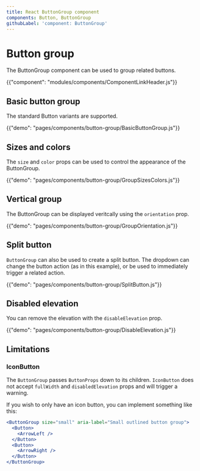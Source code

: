 ```yaml
---
title: React ButtonGroup component
components: Button, ButtonGroup
githubLabel: 'component: ButtonGroup'
---
```


# Button group

<p class="description">The ButtonGroup component can be used to group related buttons.</p>

{{"component": "modules/components/ComponentLinkHeader.js"}}

## Basic button group

The standard Button variants are supported.

{{"demo": "pages/components/button-group/BasicButtonGroup.js"}}

## Sizes and colors

The `size` and `color` props can be used to control the appearance of the ButtonGroup.

{{"demo": "pages/components/button-group/GroupSizesColors.js"}}

## Vertical group

The ButtonGroup can be displayed veritcally using the `orientation` prop.

{{"demo": "pages/components/button-group/GroupOrientation.js"}}

## Split button

`ButtonGroup` can also be used to create a split button. The dropdown can change the button action (as in this example), or be used to immediately trigger a related action.

{{"demo": "pages/components/button-group/SplitButton.js"}}

## Disabled elevation

You can remove the elevation with the `disableElevation` prop.

{{"demo": "pages/components/button-group/DisableElevation.js"}}

## Limitations

### IconButton

The `ButtonGroup` passes `ButtonProps` down to its children. `IconButton` does not accept `fullWidth` and `disabledElevation` props and will trigger a warning.

If you wish to only have an icon button, you can implement something like this:

  ```jsx
  <ButtonGroup size="small" aria-label="Small outlined button group">
    <Button>
      <ArrowLeft />
    </Button>
    <Button>
      <ArrowRight />
    </Button>
  </ButtonGroup>
  ```
